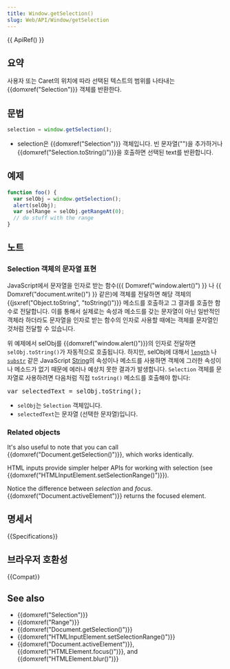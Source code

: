 ```yaml
---
title: Window.getSelection()
slug: Web/API/Window/getSelection
---
```


{{ ApiRef() }}

## 요약

사용자 또는 Caret의 위치에 따라 선택된 텍스트의 범위를 나타내는 {{domxref("Selection")}} 객체를 반환한다.

## 문법

```js
selection = window.getSelection();
```

- selection은 {{domxref("Selection")}} 객체입니다. 빈 문자열("")을 추가하거나 {{domxref("Selection.toString()")}}을 호출하면 선택된 text를 반환합니다.

## 예제

```js
function foo() {
  var selObj = window.getSelection();
  alert(selObj);
  var selRange = selObj.getRangeAt(0);
  // do stuff with the range
}
```

## 노트

### Selection 객체의 문자열 표현

JavaScript에서 문자열을 인자로 받는 함수({{ Domxref("window.alert()") }} 나 {{ Domxref("document.write()") }} 같은)에 객체를 전달하면 해당 객체의 {{jsxref("Object.toString", "toString()")}} 메소드를 호출하고 그 결과를 호출한 함수로 전달합니다. 이를 통해서 실제로는 속성과 메소드를 갖는 문자열이 아닌 일반적인 객체라 하더라도 문자열을 인자로 받는 함수의 인자로 사용할 때에는 객체를 문자열인 것처럼 전달할 수 있습니다.

위 예제에서 selObj를 {{domxref("window.alert()")}}의 인자로 전달하면 `selObj.toString()`가 자동적으로 호출됩니다. 하지만, selObj에 대해서 [`length`](/en-US/docs/Web/JavaScript/Reference/Global_Objects/String/length) 나 [`substr`](/en-US/docs/Web/JavaScript/Reference/Global_Objects/String/substr) 같은 JavaScript [String](/ko/docs/Web/JavaScript/Reference/Global_Objects/String)의 속성이나 메소드를 사용하면 객체에 그러한 속성이나 메소드가 없기 때문에 에러나 예상치 못한 결과가 발생합니다. `Selection` 객체를 문자열로 사용하려면 다음처럼 직접 `toString()` 메소드를 호출해야 합니다:

<pre class="brush:js;gutter:false;">var selectedText = selObj.toString();</pre>

- `selObj`는 `Selection` 객체입니다.
- `selectedText`는 문자열 (선택한 문자열)입니다.

### Related objects

It's also useful to note that you can call {{domxref("Document.getSelection()")}}, which works identically.

HTML inputs provide simpler helper APIs for working with selection (see {{domxref("HTMLInputElement.setSelectionRange()")}}).

Notice the difference between _selection_ and _focus_. {{domxref("Document.activeElement")}} returns the focused element.

## 명세서

{{Specifications}}

## 브라우저 호환성

{{Compat}}

## See also

- {{domxref("Selection")}}
- {{domxref("Range")}}
- {{domxref("Document.getSelection()")}}
- {{domxref("HTMLInputElement.setSelectionRange()")}}
- {{domxref("Document.activeElement")}}, {{domxref("HTMLElement.focus()")}}, and {{domxref("HTMLElement.blur()")}}
